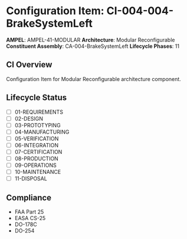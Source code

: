 # Configuration Item: CI-004-004-BrakeSystemLeft

**AMPEL**: AMPEL-41-MODULAR
**Architecture**: Modular Reconfigurable
**Constituent Assembly**: CA-004-BrakeSystemLeft
**Lifecycle Phases**: 11

## CI Overview
Configuration Item for Modular Reconfigurable architecture component.

## Lifecycle Status
- [ ] 01-REQUIREMENTS
- [ ] 02-DESIGN
- [ ] 03-PROTOTYPING
- [ ] 04-MANUFACTURING
- [ ] 05-VERIFICATION
- [ ] 06-INTEGRATION
- [ ] 07-CERTIFICATION
- [ ] 08-PRODUCTION
- [ ] 09-OPERATIONS
- [ ] 10-MAINTENANCE
- [ ] 11-DISPOSAL

## Compliance
- FAA Part 25
- EASA CS-25
- DO-178C
- DO-254
